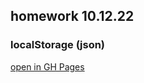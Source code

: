 ## homework 10.12.22

### localStorage (json)

[open in GH Pages](https://tatianawansiedler.github.io/localStorage_json/)
